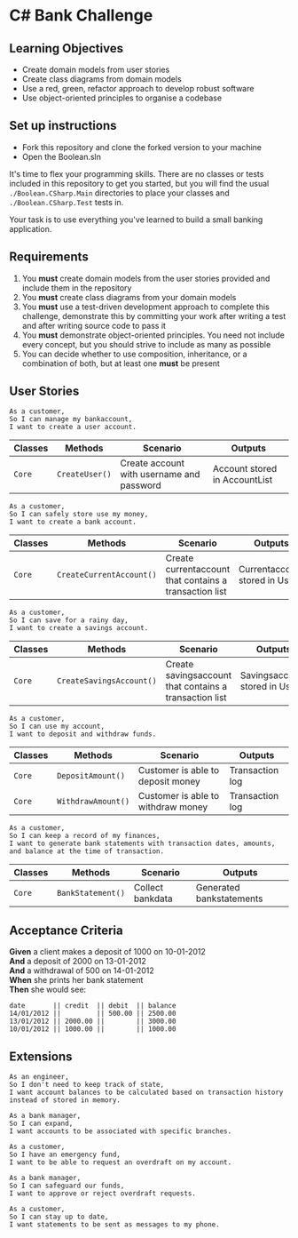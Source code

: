 # C# Bank Challenge

## Learning Objectives
- Create domain models from user stories
- Create class diagrams from domain models
- Use a red, green, refactor approach to develop robust software
- Use object-oriented principles to organise a codebase

## Set up instructions
- Fork this repository and clone the forked version to your machine
- Open the Boolean.sln

It's time to flex your programming skills. There are no classes or tests included in this repository to get you started, but you will find the usual `./Boolean.CSharp.Main` directories to place your classes and `./Boolean.CSharp.Test` tests in.

Your task is to use everything you've learned to build a small banking application.

## Requirements

1. You **must** create domain models from the user stories provided and include them in the repository
2. You **must** create class diagrams from your domain models
3. You **must** use a test-driven development approach to complete this challenge, demonstrate this by committing your work after writing a test and after writing source code to pass it
4. You **must** demonstrate object-oriented principles. You need not include every concept, but you should strive to include as many as possible
5. You can decide whether to use composition, inheritance, or a combination of both, but at least one **must** be present

## User Stories

```
As a customer,
So I can manage my bankaccount,
I want to create a user account.
```
| Classes         | Methods            | Scenario                                   | Outputs                       |
|-----------------|--------------------|--------------------------------------------|-------------------------------|
| `Core`		  | `CreateUser()`	   | Create account with username and password  | Account stored in AccountList |

```
As a customer,
So I can safely store use my money,
I want to create a bank account.
```
| Classes         | Methods                  | Scenario                                                   | Outputs                       |
|-----------------|--------------------------|------------------------------------------------------------|-------------------------------|
| `Core`		  | `CreateCurrentAccount()` | Create currentaccount that contains a transaction list     | Currentaccount stored in User |

```
As a customer,
So I can save for a rainy day,
I want to create a savings account.
```
| Classes         | Methods                  | Scenario                                                | Outputs                       |
|-----------------|--------------------------|---------------------------------------------------------|-------------------------------|
| `Core`		  | `CreateSavingsAccount()` | Create savingsaccount that contains a transaction list  | Savingsaccount stored in User |

```
As a customer,
So I can use my account,
I want to deposit and withdraw funds.
```
| Classes         | Methods            | Scenario                            | Outputs                  |
|-----------------|--------------------|-------------------------------------|--------------------------|
| `Core`		  | `DepositAmount()`  | Customer is able to deposit money   | Transaction log			|
| `Core`		  | `WithdrawAmount()` | Customer is able to withdraw money  | Transaction log			|

```
As a customer,
So I can keep a record of my finances,
I want to generate bank statements with transaction dates, amounts, and balance at the time of transaction.
```
| Classes         | Methods            | Scenario                            | Outputs                  |
|-----------------|--------------------|-------------------------------------|--------------------------|
| `Core`		  | `BankStatement()`  | Collect bankdata 					 | Generated bankstatements |

## Acceptance Criteria

**Given** a client makes a deposit of 1000 on 10-01-2012  
**And** a deposit of 2000 on 13-01-2012  
**And** a withdrawal of 500 on 14-01-2012  
**When** she prints her bank statement  
**Then** she would see:

```
date       || credit  || debit  || balance
14/01/2012 ||         || 500.00 || 2500.00
13/01/2012 || 2000.00 ||        || 3000.00
10/01/2012 || 1000.00 ||        || 1000.00
```

## Extensions

```
As an engineer,
So I don't need to keep track of state,
I want account balances to be calculated based on transaction history instead of stored in memory.

As a bank manager,
So I can expand,
I want accounts to be associated with specific branches.

As a customer,
So I have an emergency fund,
I want to be able to request an overdraft on my account.

As a bank manager,
So I can safeguard our funds,
I want to approve or reject overdraft requests.

As a customer,
So I can stay up to date,
I want statements to be sent as messages to my phone.
```

